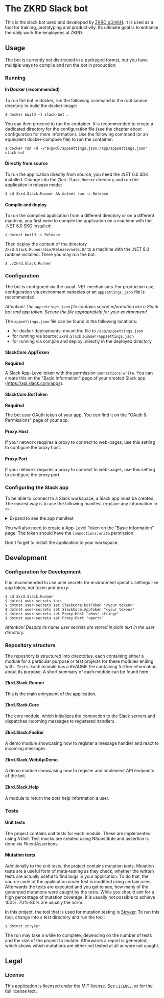# The ZKRD Slack bot

This is the slack bot used and developed by [ZKRD gGmbH](https://www.zkrd.de). It is used as a tool for training,
prototyping and productivity. Its ultimate goal is to enhance the daily work the employees at ZKRD.

## Usage

The bot is currently not distributed in a packaged format, but you have multiple ways to compile and run the bot in
production:

### Running

#### In Docker (recommended)

To run the bot in docker, run the following command in the root source directory to build the docker image:

```shell
$ docker build -t slack-bot .
```

You can then proceed to run the container. It is recommended to create a dedicated directory for the configuration
file (see the chapter about configuration for more information). Use the following command (or an equivalent
docker-compose file) to run the container:

```shell
$ docker run -d -v"$(pwd)/appsettings.json:/app/appsettings.json" slack-bot
```

#### Directly from source

To run the application directly from source, you need the .NET 6.0 SDK installed. Change into the `Zkrd.Slack.Runner`
directory and run the application in release mode:

```shell
$ cd Zkrd.Slack.Runner && dotnet run -c Release
```

#### Compile and deploy

To run the compiled application from a different directory or on a different machine, you first need to compile the
application on a machine with the .NET 6.0 SKD installed:

```shell
$ dotnet build -c Release
```

Then deploy the content of the directory `Zkrd.Slack.Runner/bin/Release/net6.0/` to a machine with the .NET 6.0 runtime
installed. There you may run the bot:

```shell
$ ./Zkrd.Slack.Runner
```

### Configuration

The bot is configured via the usual .NET mechanisms. For production use, configuration via environment variables or
an `appsettings.json` file is recommended.

*Attention! The `appsettings.json` file contains secret information like a Slack bot and app token. Secure the file
appropriately for your environment!*

The `appsettings.json` file can be found in the following locations:

- for docker deployments: mount the file to `/app/appsettings.json`
- for running via source: `Zkrd.Slack.Runner/appsettings.json`
- for running via compile and deploy: directly in the deployed directory

#### SlackCore.AppToken

**Required**

A Slack App-Level token with the permission `connections:write`. You can create this on the "Basic Information" page of
your created Slack app (https://api.slack.com/apps).

#### SlackCore.BotToken

**Required**

The bot user OAuth token of your app. You can find it on the "OAuth & Permissions" page of your app.

#### Proxy.Host

If your network requires a proxy to connect to web-pages, use this setting to configure the proxy host.

#### Proxy.Port

If your network requires a proxy to connect to web-pages, use this setting to configure the proxy port.

### Configuring the Slack app

To be able to connect to a Slack workspace, a Slack app must be created. The easiest way is to use the following
manifest (replace any information in `<>`:

<details>
<summary>Expand to see the app manifest</summary>

```yaml
display_information:
  name: <name of the application>
features:
  bot_user:
    display_name: <the display name in Slack channels>
    always_online: false
oauth_config:
  scopes:
    user:
      - channels:history
      - im:history
    bot:
      - app_mentions:read
      - channels:history
      - channels:read
      - groups:read
      - im:history
      - im:read
      - mpim:read
      - chat:write
      - chat:write.public
settings:
  event_subscriptions:
    user_events:
      - message.app_home
      - message.channels
      - message.im
    bot_events:
      - app_mention
      - message.channels
      - message.im
  interactivity:
    is_enabled: true
  org_deploy_enabled: false
  socket_mode_enabled: true
  token_rotation_enabled: false
```

</details>

You will also need to create a App-Level Token on the "Basic information" page. The token should have
the `connections:write` permission.

Don't forget to install the application to your workspace.

## Development

### Configuration for Development

It is recommended to use user secrets for environment specific settings like app token, bot token and proxy:

```shell
$ cd Zkrd.Slack.Runner
$ dotnet user-secrets init
$ dotnet user-secrets set SlackCore:BotToken "<your token>"
$ dotnet user-secrets set SlackCore:AppToken "<your token>"
$ dotner user-secrets set Proxy:Host "<host string>"
$ dotnet user-secrets set Proxy:Port "<port>"
```

*Attention! Despite its name user secrets are stored in plain text in the user directory.*

### Repository structure

The repository is structured into directories, each containing either a module for a particular purpose or test projects
for these modules ending with `.Tests`. Each module has a README file containing further information about its purpose.
A short summary of each module can be found here.

#### Zkrd.Slack.Runner

This is the main entrypoint of the application.

#### Zkrd.Slack.Core

The core module, which initializes the connection to the Slack servers and dispatches incoming messages to registered
handlers.

#### Zkrd.Slack.FooBar

A demo module showcasing how to register a message handler and react to incoming messages.

#### Zkrd.Slack.WebApiDemo

A demo module showcasing how to register and implement API endpoints of the bot.

#### Zkrd.Slack.Help

A module to return the bots help information a user.

### Tests

#### Unit tests

The project contains unit tests for each module. These are implemented using NUnit. Test mocks are created using
NSubstitute and assertion is done via FluentAssertions.

#### Mutation tests

Additionally to the unit tests, the project contains mutation tests. Mutation tests are a useful form of meta-testing as
they check, whether the written tests are actually useful to find bugs in your application. To do that, the source code
of the application under test is modified using certain rules. Afterwards the tests are executed and you get to see, how
many of the generated mutations were caught by the tests. While you should aim for a high percentage of mutation
coverage, it is usually not possible to achieve 100%. 70%-80% are usually the norm.

In this project, the tool that is used for mutation testing
is [Stryker](https://stryker-mutator.io/docs/stryker-net/introduction/). To run this tool, change into a test directory
and run the tool:

```shell
$ dotnet stryker
```

The run may take a while to complete, depending on the number of tests and the size of the project to mutate. Afterwards
a report is generated, which shows which mutations are either not tested at all or were not caught.

## Legal

### License

This application is licensed under the MIT license. See `LICENSE.md` for the full license text.


